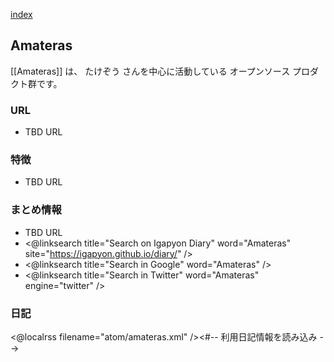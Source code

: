 [index](https://igapyon.github.io/diary/keyword/index.html)

## Amateras

[[Amateras]] は、 たけぞう さんを中心に活動している オープンソース プロダクト群です。

### URL

* TBD URL

### 特徴

* TBD URL

### まとめ情報

* TBD URL
* <@linksearch title="Search on Igapyon Diary" word="Amateras" site="https://igapyon.github.io/diary/" />
* <@linksearch title="Search in Google" word="Amateras" />
* <@linksearch title="Search in Twitter" word="Amateras" engine="twitter" />

### 日記

<@localrss filename="atom/amateras.xml" /><#-- 利用日記情報を読み込み -->
